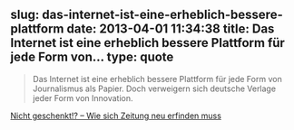 slug: das-internet-ist-eine-erheblich-bessere-plattform
date: 2013-04-01 11:34:38
title: Das Internet ist eine erheblich bessere Plattform für jede Form von...
type: quote
---

> Das Internet ist eine erheblich bessere Plattform für jede Form von Journalismus als Papier. Doch verweigern sich deutsche Verlage jeder Form von Innovation.

[Nicht geschenkt!? – Wie sich Zeitung neu erfinden muss](http://gutjahr.biz/2013/03/zukunft-zeitung/?utm_source=rss&utm_medium=rss&utm_campaign=zukunft-zeitung)
